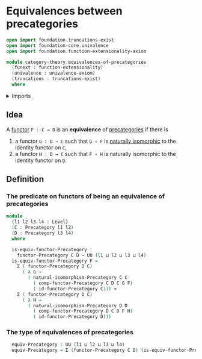 # Equivalences between precategories

```agda
open import foundation.truncations-exist
open import foundation-core.univalence
open import foundation.function-extensionality-axiom

module category-theory.equivalences-of-precategories
  (funext : function-extensionality)
  (univalence : univalence-axiom)
  (truncations : truncations-exist)
  where
```

<details><summary>Imports</summary>

```agda
open import category-theory.functors-precategories funext univalence truncations
open import category-theory.natural-isomorphisms-functors-precategories funext univalence truncations
open import category-theory.precategories funext univalence truncations

open import foundation.cartesian-product-types funext univalence
open import foundation.dependent-pair-types
open import foundation.universe-levels
```

</details>

## Idea

A [functor](category-theory.functors-precategories.md) `F : C → D` is an
**equivalence** of [precategories](category-theory.precategories.md) if there is

1. a functor `G : D → C` such that `G ∘ F` is
   [naturally isomorphic](category-theory.natural-isomorphisms-functors-precategories.md)
   to the identity functor on `C`,
2. a functor `H : D → C` such that `F ∘ H` is naturally isomorphic to the
   identity functor on `D`.

## Definition

### The predicate on functors of being an equivalence of precategories

```agda
module _
  {l1 l2 l3 l4 : Level}
  (C : Precategory l1 l2)
  (D : Precategory l3 l4)
  where

  is-equiv-functor-Precategory :
    functor-Precategory C D → UU (l1 ⊔ l2 ⊔ l3 ⊔ l4)
  is-equiv-functor-Precategory F =
    Σ ( functor-Precategory D C)
      ( λ G →
        ( natural-isomorphism-Precategory C C
          ( comp-functor-Precategory C D C G F)
          ( id-functor-Precategory C))) ×
    Σ ( functor-Precategory D C)
      ( λ H →
        ( natural-isomorphism-Precategory D D
          ( comp-functor-Precategory D C D F H)
          ( id-functor-Precategory D)))
```

### The type of equivalences of precategories

```agda
  equiv-Precategory : UU (l1 ⊔ l2 ⊔ l3 ⊔ l4)
  equiv-Precategory = Σ (functor-Precategory C D) (is-equiv-functor-Precategory)
```
